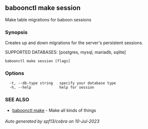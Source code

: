 ## baboonctl make session

Make table migrations for baboon sessions

### Synopsis

Creates up and down migrations for the server's persistent sessions.

SUPPORTED DATABASES: [postgres, mysql, mariadb, sqlite]


```
baboonctl make session [flags]
```

### Options

```
  -t, --db-type string   specify your database type
  -h, --help             help for session
```

### SEE ALSO

* [baboonctl make](baboonctl_make.md)	 - Make all kinds of things

###### Auto generated by spf13/cobra on 10-Jul-2023
